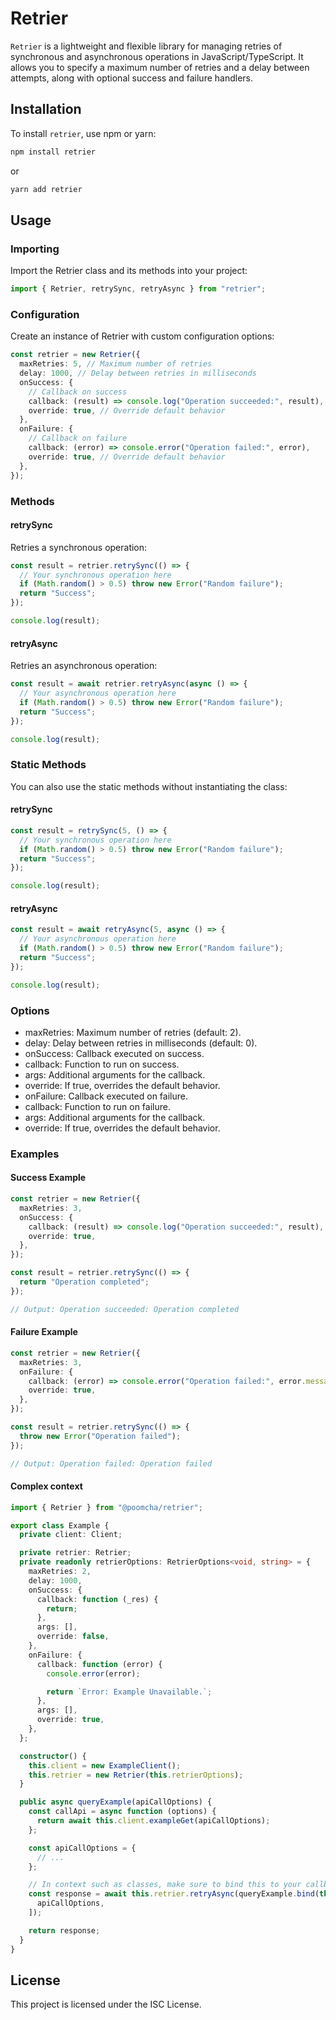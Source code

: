 # Retrier

`Retrier` is a lightweight and flexible library for managing retries of synchronous and asynchronous operations in JavaScript/TypeScript. It allows you to specify a maximum number of retries and a delay between attempts, along with optional success and failure handlers.

## Installation

To install `retrier`, use npm or yarn:

```bash
npm install retrier
```

or

```bash
yarn add retrier
```

## Usage

### Importing

Import the Retrier class and its methods into your project:

```typescript
import { Retrier, retrySync, retryAsync } from "retrier";
```

### Configuration

Create an instance of Retrier with custom configuration options:

```typescript
const retrier = new Retrier({
  maxRetries: 5, // Maximum number of retries
  delay: 1000, // Delay between retries in milliseconds
  onSuccess: {
    // Callback on success
    callback: (result) => console.log("Operation succeeded:", result),
    override: true, // Override default behavior
  },
  onFailure: {
    // Callback on failure
    callback: (error) => console.error("Operation failed:", error),
    override: true, // Override default behavior
  },
});
```

### Methods

#### retrySync

Retries a synchronous operation:

```typescript
const result = retrier.retrySync(() => {
  // Your synchronous operation here
  if (Math.random() > 0.5) throw new Error("Random failure");
  return "Success";
});

console.log(result);
```

#### retryAsync

Retries an asynchronous operation:

```typescript
const result = await retrier.retryAsync(async () => {
  // Your asynchronous operation here
  if (Math.random() > 0.5) throw new Error("Random failure");
  return "Success";
});

console.log(result);
```

### Static Methods

You can also use the static methods without instantiating the class:

#### retrySync

```typescript
const result = retrySync(5, () => {
  // Your synchronous operation here
  if (Math.random() > 0.5) throw new Error("Random failure");
  return "Success";
});

console.log(result);
```

#### retryAsync

```typescript
const result = await retryAsync(5, async () => {
  // Your asynchronous operation here
  if (Math.random() > 0.5) throw new Error("Random failure");
  return "Success";
});

console.log(result);
```

### Options

- maxRetries: Maximum number of retries (default: 2).
- delay: Delay between retries in milliseconds (default: 0).
- onSuccess: Callback executed on success.
- callback: Function to run on success.
- args: Additional arguments for the callback.
- override: If true, overrides the default behavior.
- onFailure: Callback executed on failure.
- callback: Function to run on failure.
- args: Additional arguments for the callback.
- override: If true, overrides the default behavior.

### Examples

#### Success Example

```typescript
const retrier = new Retrier({
  maxRetries: 3,
  onSuccess: {
    callback: (result) => console.log("Operation succeeded:", result),
    override: true,
  },
});

const result = retrier.retrySync(() => {
  return "Operation completed";
});

// Output: Operation succeeded: Operation completed
```

#### Failure Example

```typescript
const retrier = new Retrier({
  maxRetries: 3,
  onFailure: {
    callback: (error) => console.error("Operation failed:", error.message),
    override: true,
  },
});

const result = retrier.retrySync(() => {
  throw new Error("Operation failed");
});

// Output: Operation failed: Operation failed
```

#### Complex context

```typescript
import { Retrier } from "@poomcha/retrier";

export class Example {
  private client: Client;

  private retrier: Retrier;
  private readonly retrierOptions: RetrierOptions<void, string> = {
    maxRetries: 2,
    delay: 1000,
    onSuccess: {
      callback: function (_res) {
        return;
      },
      args: [],
      override: false,
    },
    onFailure: {
      callback: function (error) {
        console.error(error);

        return `Error: Example Unavailable.`;
      },
      args: [],
      override: true,
    },
  };

  constructor() {
    this.client = new ExampleClient();
    this.retrier = new Retrier(this.retrierOptions);
  }

  public async queryExample(apiCallOptions) {
    const callApi = async function (options) {
      return await this.client.exampleGet(apiCallOptions);
    };

    const apiCallOptions = {
      // ...
    };

    // In context such as classes, make sure to bind this to your callback to keep track of the context
    const response = await this.retrier.retryAsync(queryExample.bind(this), [
      apiCallOptions,
    ]);

    return response;
  }
}
```

## License

This project is licensed under the ISC License.
